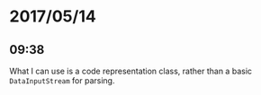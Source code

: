 # 2017/05/14

## 09:38

What I can use is a code representation class, rather than a basic
`DataInputStream` for parsing.
